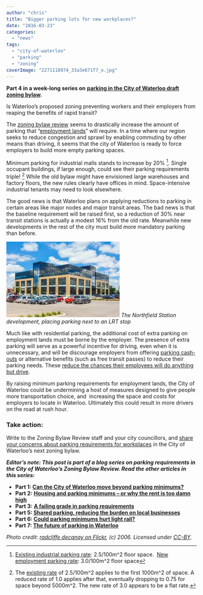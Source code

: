 ```yaml
---
author: "chris"
title: "Bigger parking lots for new workplaces?"
date: "2016-03-23"
categories: 
  - "news"
tags: 
  - "city-of-waterloo"
  - "parking"
  - "zoning"
coverImage: "2271118974_33a3e671f7_o.jpg"
---
```


**Part 4 in a week-long series on** [**parking in the City of Waterloo draft zoning bylaw**](/blog/2016/03/20/can-the-city-of-waterloo-move-beyond-parking-minimums/)**.**

Is Waterloo’s proposed zoning preventing workers and their employers from reaping the benefits of rapid transit?

The [zoning bylaw review](https://www.waterloo.ca/en/business/zoningreview.asp) seems to drastically increase the amount of parking that “[employment lands](https://www.waterloo.ca/en/contentresources/resources/business/ZBR_draft_section9_employment.pdf)” will require. In a time where our region seeks to reduce congestion and sprawl by enabling commuting by other means than driving, it seems that the city of Waterloo is ready to force employers to build more empty parking spaces.

Minimum parking for industrial malls stands to increase by 20% [^1]. Single occupant buildings, if large enough, could see their parking requirements triple! [^2] While the old bylaw might have envisioned large warehouses and factory floors, the new rules clearly have offices in mind. Space-intensive industrial tenants may need to look elsewhere.

The good news is that Waterloo plans on applying reductions to parking in certain areas like major nodes and major transit areas. The bad news is that the baseline requirement will be raised first, so a reduction of 30% near transit stations is actually a modest 16% from the old rate. Meanwhile new developments in the rest of the city must build more mandatory parking than before.

[![](/images/northfieldStation-300x200.jpg "The Northfield Station development, placing parking next to an LRT stop")](/images/northfieldStation.jpg)
*The Northfield Station development, placing parking next to an LRT stop*

Much like with residential parking, the additional cost of extra parking on employment lands must be borne by the employer. The presence of extra parking will serve as a powerful incentive for driving, even when it is unnecessary, and will be discourage employers from offering [parking cash-outs](https://www.madisonareampo.org/rideshare/ParkingCashOut.cfm) or alternative benefits (such as free transit passes) to reduce their parking needs. These [reduce the chances their employees will do anything but drive](https://www.citylab.com/commute/2014/08/its-amazing-how-many-more-commuters-would-drive-less-if-they-didnt-get-free-parking/375402/).

By raising minimum parking requirements for employment lands, the City of Waterloo could be undermining a host of measures designed to give people more transportation choice, and  increasing the space and costs for employers to locate in Waterloo. Ultimately this could result in more drivers on the road at rush hour.

### Take action:

Write to the Zoning Bylaw Review staff and your city councillors, and [share your concerns about parking requirements for workplaces](https://contact.tritag.ca/parking/) in the City of Waterloo’s next zoning bylaw.

**_Editor’s note: This post is part of a blog series on parking requirements in the City of Waterloo’s Zoning Bylaw Review. Read the other articles in this series:_**

- ****Part 1:** [**Can the City of Waterloo move beyond parking minimums?**](/blog/2016/03/20/can-the-city-of-waterloo-move-beyond-parking-minimums/)**
- **Part 2:** [**Housing and parking minimums – or why the rent is too damn high**](/blog/2016/03/21/housing-and-parking-minimums-or-why-the-rent-is-too-damn-high/)
- **Part 3:** **[A failing grade in parking requirements](/blog/2016/03/22/a-failing-grade-in-parking-requirements/)**
- ****Part 5: [Shared parking, reducing the burden on local businesses](/blog/2016/03/24/shared-parking-reducing-the-burden-on-local-businesses/)****
- ****Part 6: [Could parking minimums hurt light rail?](/blog/2016/03/28/could-parking-minimums-hurt-light-rail/)****
- **Part 7: [The future of parking in Waterloo](/blog/2016/03/29/the-future-of-parking-in-waterloo/)**

[^1]: [Existing industrial parking rate](https://www.waterloo.ca/en/contentresources/resources/government/1418_zoning_bylaw.pdf?page=108): 2.5/100m^2 floor space.  [New employment parking rate](https://www.waterloo.ca/en/contentresources/resources/business/ZBR_draft_section9_employment.pdf): 3.0/100m^2 floor space

[^2]: The [existing rate](https://www.waterloo.ca/en/contentresources/resources/government/1418_zoning_bylaw.pdf?page=108) of 2.5/100m^2 applies to the first 1000m^2 of space. A reduced rate of 1.0 applies after that, eventually dropping to 0.75 for space beyond 5000m^2. The new rate of 3.0 appears to be a flat rate.

_Photo credit: [radcliffe decanay on Flickr](https://flic.kr/p/4sG5xG), (c) 2006. Licensed under [CC-BY](https://creativecommons.org/licenses/by/2.0/)._
